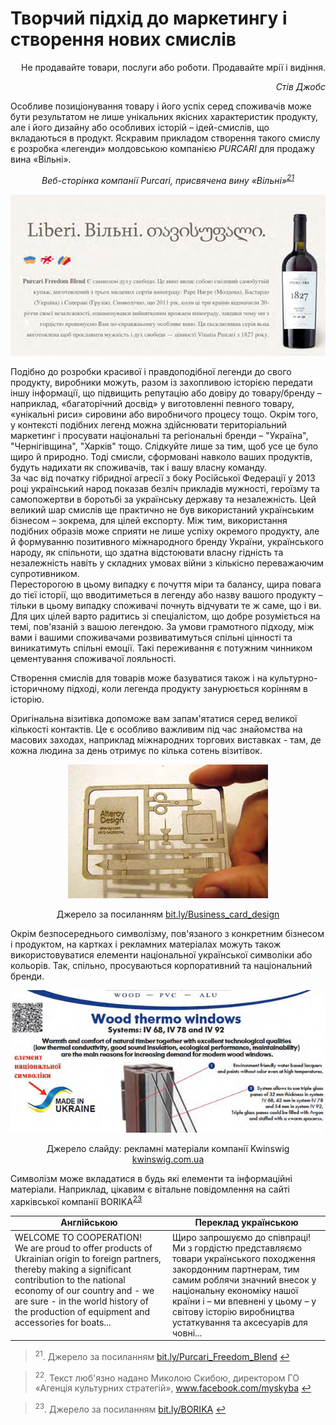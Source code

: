 # Творчий підхід до маркетингу і створення нових смислів

<p align="right">Не продавайте товари, послуги або роботи. Продавайте мрії і видіння.</p>
<p align="right"><i>Стів Джобс</i></p>

Особливе позиціонування товару і його успіх серед споживачів може бути результатом не лише унікальних якісних характеристик продукту, але і його дизайну або особливих історій – ідей-смислів, що вкладаються в продукт. Яскравим прикладом створення такого смислу є розробка «легенди» молдовською компанією *PURCARI* для продажу вина «Вільні».

<p align="center"><i>Веб-сторінка компанії <i>Purcari</i>, присвячена вину «Вільні»<sup><a href="#fn_21" id="reffn_21">21</a></sup> </i></p>
<p align="center"><img class="image" src="9.png"/></p>
Подібно до розробки красивої і правдоподібної легенди до свого продукту, виробники можуть, разом із захопливою історією передати іншу інформації, що підвищить репутацію або довіру до товару/бренду – наприклад, «багаторічний досвід» у виготовленні певного товару, «унікальні риси» сировини або виробничого процесу тощо. Окрім того, у контексті подібних легенд можна здійснювати територіальний маркетинг і просувати національні та регіональні бренди – "Україна", "Чернігівщина", "Харків" тощо. Слідкуйте лише за тим, щоб усе це було щиро й природно. Тоді смисли, сформовані навколо ваших продуктів, будуть надихати як споживачів, так і вашу власну команду.

<div class="space">
<div class="eoz-wrap">
<div class="eoz-text">
За час від початку гібридної агресії з боку Російської Федерації у 2013 році український народ показав безліч прикладів мужності, героїзму та самопожертви в боротьбі за українську державу та незалежність. Цей великий шар смислів ще практично не був використаний українським бізнесом – зокрема, для цілей експорту. Між тим, використання подібних образів може сприяти не лише успіху окремого продукту, але й формуванню позитивного міжнародного бренду України, українського народу, як спільноти, що здатна відстоювати власну гідність та незалежність навіть у складних умовах війни з кількісно переважаючим супротивником. <br>
Пересторогою в цьому випадку є почуття міри та балансу, щира повага до тієї історії, що вводитиметься в легенду або назву вашого продукту – тільки в цьому випадку споживачі почнуть відчувати те ж саме, що і ви. Для цих цілей варто радитись зі спеціалістом, що добре розуміється на темі, пов'язаній з вашою легендою. За умови грамотного підходу, між вами і вашими споживачами розвиватимуться спільні цінності та виникатимуть спільні емоції. Такі переживання є потужним чинником цементування споживачої лояльності.
</div>
</div>
</div>

Створення смислів для товарів може базуватися також і на культурно-історичному підході, коли легенда продукту занурюється корінням в історію.

<div class="space">
<div class="eoz-wrap">
<div class="eoz-text">
Оригінальна візитівка допоможе вам запам'ятатися серед великої кількості контактів. Це є особливо важливим під час знайомства на масових заходах, наприклад міжнародних торгових виставках - там, де кожна людина за день отримує по кілька сотень візитівок.
</div>
</div>
</div>

<p align="center"><img class="image" src="10.png"/></p>
<p align="center">Джерело за посиланням  <a href="https://bit.ly/Business_card_design">bit.ly/Business_card_design</a> </p>
<div class="space">
<div class="eoz-wrap">
<div class="eoz-text">
Окрім безпосереднього символізму, пов'язаного з конкретним бізнесом і продуктом, на картках і рекламних матеріалах можуть також використовуватися  елементи національної української символіки або кольорів. Так, спільно, просуваються корпоративний та національний бренди.
</div>
</div>
</div>

<p align="center"><img class="image" src="11.png"/></p>
<p align="center">Джерело слайду: рекламні матеріали компанії Kwinswig <a href="https://kwinswig.com.ua">kwinswig.com.ua</a> </p>

Символізм може вкладатися в будь які елементи та інформаційні матеріали. Наприклад, цікавим є вітальне повідомлення на сайті харківської компанії BORIKA<sup><a href="#fn_23" id="reffn_23">23</a></sup>

<table>
  <tr>
    <td width="50%" align="center"><b>Англійською</b></td>
    <td width="50%" align="center"><b>Переклад українською</b></td>
  </tr>
<tbody>
  <tr>
    <td width="10%" style="vertical-align:top !important;">
WELCOME TO COOPERATION!<br>
We are proud to offer products of Ukrainian origin to foreign partners, thereby making a significant contribution to the national economy of our country and - we are sure - in the world history of the production of equipment and accessories for boats...
    </td>
    <td width="10%" style="vertical-align:top !important;">
Щиро запрошуємо до співпраці!<br>
Ми з гордістю представляємо товари українського походження закордонним партнерам, тим самим роблячи значний внесок у національну економіку нашої країни і – ми впевнені у цьому – у світову історію виробництва устаткування та аксесуарів для човні...
    </td>
</tbody>
</table>

<blockquote id="fn_21">
<sup>21</sup>. Джерело за посиланням <a href="https://bit.ly/Purcari_Freedom_Blend">bit.ly/Purcari_Freedom_Blend</a> <a href="#reffn_21" title="Jump back to footnote [21] in the text."> ↩</a>
</blockquote>
<blockquote id="fn_22">
<sup>22</sup>. Текст люб'язно надано Миколою Скибою, директором ГО «Агенція культурних стратегій», <a href="https://www.facebook.com/myskyba">www.facebook.com/myskyba</a> <a href="#reffn_22" title="Jump back to footnote [22] in the text."> ↩</a>
</blockquote>
<blockquote id="fn_23">
<sup>23</sup>. Джерело за посиланням <a href="https://bit.ly/BORIKA">bit.ly/BORIKA</a> <a href="#reffn_23" title="Jump back to footnote [23] in the text."> ↩</a>
</blockquote>